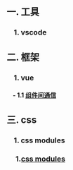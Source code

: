 ## 一. 工具
### &emsp;1. vscode

## 二. 框架
### &emsp;1. vue
#### &emsp;- 1.1 [组件间通信]()

## 三. css
### &emsp;1. css modules
### &emsp; 1.[css modules](https://css-tricks.com/css-modules-part-1-need/)




